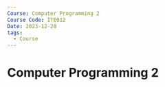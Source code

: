 ```yaml
---
Course: Computer Programming 2
Course Code: ITE012
Date: 2023-12-28
tags:
  - Course
---
```

# Computer Programming 2